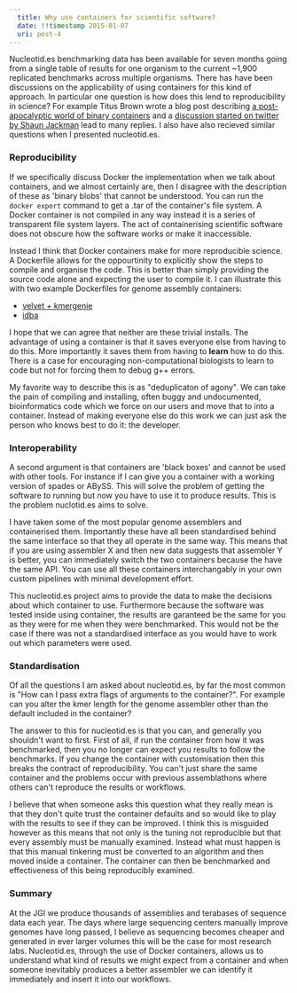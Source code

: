 ```yaml
---
  title: Why use containers for scientific software?
  date: !!timestamp 2015-01-07
  uri: post-4
---
```


Nucleotid.es benchmarking data has been available for seven months going from a
single table of results for one organism to the current ~1,900 replicated
benchmarks across multiple organisms. There has have been discussions on the
applicability of using containers for this kind of approach. In particular one
question is how does this lend to reproducibility in science? For example Titus
Brown wrote a blog post describing [a post-apocalyptic world of binary
containers][titus] and a [discussion started on twitter by Shaun
Jackman][twitter] lead to many replies. I also have also recieved similar
questions when I presented nucleotid.es.

[titus]: http://ivory.idyll.org/blog/2014-containers.html
[nucleotid.es]: http://nucleotid.es
[twitter]: https://twitter.com/sjackman/status/537723151057039362

### Reproducibility

If we specifically discuss Docker the implementation when we talk about
containers, and we almost certainly are, then I disagree with the description
of these as 'binary blobs' that cannot be understood. You can run the `docker
export` command to get a .tar of the container's file system. A Docker
container is not compiled in any way instead it is a series of transparent file
system layers. The act of containerising scientific software does not obscure
how the software works or make it inaccessible.

Instead I think that Docker containers make for more reproducible science. A
Dockerfile allows for the oppourtinity to explicitly show the steps to compile
and organise the code. This is better than simply providing the source code
alone and expecting the user to compile it. I can illustrate this with two
example Dockerfiles for genome assembly containers:

  * [velvet + kmergenie][velvet]
  * [idba][idba]

[velvet]: https://github.com/nucleotides/docker-velvet/blob/master/Dockerfile
[idba]: https://github.com/nucleotides/docker-idba/blob/master/Dockerfile

I hope that we can agree that neither are these trivial installs. The advantage
of using a container is that it saves everyone else from having to do this.
More importantly it saves them from having to **learn** how to do this. There
is a case for encouraging non-computational biologists to learn to code but not
for forcing them to debug g++ errors.

My favorite way to describe this is as "deduplicaton of agony". We can take the
pain of compiling and installing, often buggy and undocumented, bioinformatics
code which we force on our users and move that to into a container. Instead of
making everyone else do this work we can just ask the person who knows best to
do it: the developer.

### Interoperability

A second argument is that containers are 'black boxes' and cannot be used with
other tools. For instance if I can give you a container with a working version
of spades or ABySS. This will solve the problem of getting the software to
running but now you have to use it to produce results. This is the problem
nuclotid.es aims to solve.

I have taken some of the most popular genome assemblers and containerised them.
Importantly these have all been standardised behind the same interface so that
they all operate in the same way. This means that if you are using assembler X
and then new data suggests that assembler Y is better, you can immediately
switch the two containers because the have the same API. You can use all these
containers interchangably in your own custom pipelines with minimal development
effort.

This nucleotid.es project aims to provide the data to make the decisions about
which container to use. Furthermore because the software was tested inside
using container, the results are garanteed be the same for you as they were for
me when they were benchmarked. This would not be the case if there was not a
standardised interface as you would have to work out which parameters were
used.

### Standardisation

Of all the questions I am asked about nucleotid.es, by far the most common is
"How can I pass extra flags of arguments to the container?". For example can
you alter the kmer length for the genome assembler other than the default
included in the container?

The answer to this for nucleotid.es is that you can, and generally you
shouldn't want to first. First of all, if run the container from how it was
benchmarked, then you no longer can expect you results to follow the
benchmarks. If you change the container with customisation then this breaks the
contract of reproducibility. You can't just share the same container and the
problems occur with previous assemblathons where others can't reproduce the
results or workflows.

I believe that when someone asks this question what they really mean is that
they don't quite trust the container defaults and so would like to play with
the results to see if they can be improved. I think this is misguided however
as this means that not only is the tuning not reproducible but that every
assembly must be manually examined. Instead what must happen is that this
manual tinkering must be converted to an algorithm and then moved inside a
container. The container can then be benchmarked and effectiveness of this
being reproducibly examined.

### Summary

At the JGI we produce thousands of assemblies and terabases of sequence data
each year. The days where large sequencing centers manually improve genomes
have long passed, I believe as sequencing becomes cheaper and generated in ever
larger volumes this will be the case for most research labs. Nucleotid.es,
through the use of Docker containers, allows us to understand what kind of
results we might expect from a container and when someone inevitably produces a
better assembler we can identify it immediately and insert it into our
workflows.
